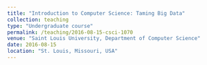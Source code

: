 ```yaml
---
title: "Introduction to Computer Science: Taming Big Data"
collection: teaching
type: "Undergraduate course"
permalink: /teaching/2016-08-15-csci-1070
venue: "Saint Louis University, Department of Computer Science"
date: 2016-08-15
location: "St. Louis, Missouri, USA"
---
```


